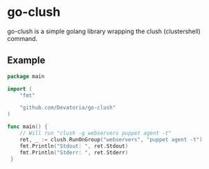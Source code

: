 # go-clush

go-clush is a simple golang library wrapping the clush (clustershell) command.

## Example

```go
package main

import (
    "fmt"

    "github.com/Devatoria/go-clush"
)

func main() {
    // Will run "clush -g webservers puppet agent -t"
    ret, _ := clush.RunOnGroup("webservers", "puppet agent -t")
    fmt.Println("Stdout: ", ret.Stdout)
    fmt.Println("Stderr: ", ret.Stderr)
 }
```
